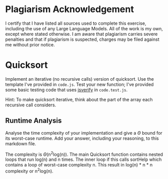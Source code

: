 # Plagiarism Acknowledgement
I certify that I have listed all sources used to complete this exercise, including the use of any Large Language Models. All of the work is my own, except where stated otherwise. I am aware that plagiarism carries severe penalties and that if plagiarism is suspected, charges may be filed against me without prior notice.


# Quicksort

Implement an iterative (no recursive calls) version of quicksort. Use the
template I've provided in `code.js`. Test your new function; I've provided some
basic testing code that uses [jsverify](https://jsverify.github.io/) in
`code.test.js`.

Hint: To make quicksort iterative, think about the part of the array each
recursive call considers.

## Runtime Analysis

Analyse the time complexity of your implementation and give a $\Theta$ bound for
its worst-case runtime. Add your answer, including your reasoning, to this
markdown file.

The complexity is $\Theta$(n<sup>2</sup>log(n)). The main Quicksort function contains nested loops that run log(n) and n times. The inner loop if this calls sortHelp which contains a loop of worst-case complexity n. This result in log(n) * n * n complexity or n<sup>2</sup>log(n).
